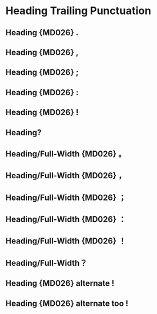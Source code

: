 # Heading Trailing Punctuation

## Heading {MD026} .

## Heading {MD026} ,

## Heading {MD026} ;

## Heading {MD026} :

## Heading {MD026} !

## Heading?

## Heading/Full-Width {MD026} 。

## Heading/Full-Width {MD026} ，

## Heading/Full-Width {MD026} ；

## Heading/Full-Width {MD026} ：

## Heading/Full-Width {MD026} ！

## Heading/Full-Width？

<!-- markdownlint-disable heading-style -->

## Heading {MD026} alternate ! ##

Heading {MD026} alternate too !
-------------------------------
